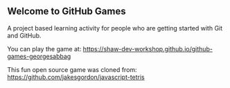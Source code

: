 ## Welcome to GitHub Games

A project based learning activity for people who are getting started with Git and GitHub.

You can play the game at: https://shaw-dev-workshop.github.io/github-games-georgesabbag


This fun open source game was cloned from: https://github.com/jakesgordon/javascript-tetris
